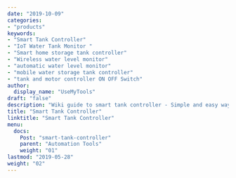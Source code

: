 ```yaml
---
date: "2019-10-09"
categories:
- "products"
keywords:
- "Smart Tank Controller"
- "IoT Water Tank Monitor "
- "Smart home storage tank controller"
- "Wireless water level monitor"
- "automatic water level monitor"
- "mobile water storage tank controller"
- "tank and motor controller ON OFF Switch"
author:
  display_name: "UseMyTools"
draft: "false"
description: "Wiki guide to smart tank controller - Simple and easy way to control and monitor your water storage tank level from your mobile/tablet or PC. It uses waterproof sensor for long term use and accurate reading"
title: "Smart Tank Controller"
linktitle: "Smart Tank Controller"
menu:
  docs:
    Post: "smart-tank-controller"
    parent: "Automation Tools"
    weight: "01"
lastmod: "2019-05-28"
weight: "02"
---
```


